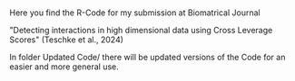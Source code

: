 ### 
Here you find the R-Code for my submission at Biomatrical Journal

"Detecting interactions in high dimensional data using Cross Leverage Scores" (Teschke et al., 2024)


In folder Updated Code/ there will be updated versions of the Code for an easier and more general use.
